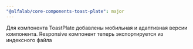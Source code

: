 ```yaml
---
"@alfalab/core-components-toast-plate": major
---
```


Для компонента ToastPlate добавлены мобильная и адаптивная версии компонента. Responsive компонент теперь экспортируется из индексного файла
